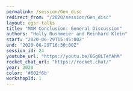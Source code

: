 ```yaml
---
permalink: /session/Gen_disc
redirect_from: "/2020/session/Gen_disc"
layout: egsr-talks
title: "MAM Conclusion: General Discussion"
authors: "Holly Rushmeier and Reinhard Klein"
start: "2020-06-29T15:45:00Z"
end: "2020-06-29T16:30:00Z"
session_id: 24
youtube_url: "https://youtu.be/6Gg8LTefAhM"
rocket_chat_url: "https://rocket.chat/"
year: 2020
color: '#602f6b'
workshopId: 1
---
```

